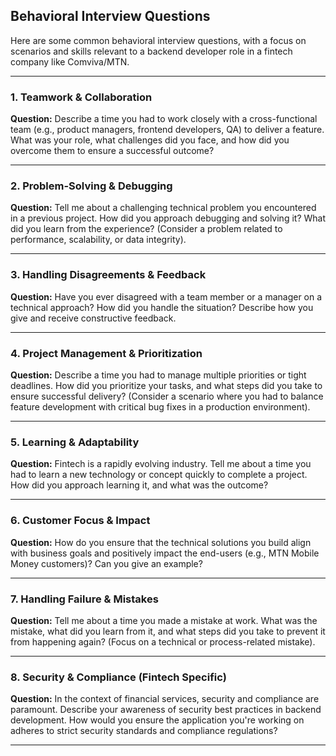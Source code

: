 ## Behavioral Interview Questions

Here are some common behavioral interview questions, with a focus on scenarios and skills relevant to a backend developer role in a fintech company like Comviva/MTN.

---

### 1. Teamwork & Collaboration

**Question:** Describe a time you had to work closely with a cross-functional team (e.g., product managers, frontend developers, QA) to deliver a feature. What was your role, what challenges did you face, and how did you overcome them to ensure a successful outcome?

---

### 2. Problem-Solving & Debugging

**Question:** Tell me about a challenging technical problem you encountered in a previous project. How did you approach debugging and solving it? What did you learn from the experience? (Consider a problem related to performance, scalability, or data integrity).

---

### 3. Handling Disagreements & Feedback

**Question:** Have you ever disagreed with a team member or a manager on a technical approach? How did you handle the situation? Describe how you give and receive constructive feedback.

---

### 4. Project Management & Prioritization

**Question:** Describe a time you had to manage multiple priorities or tight deadlines. How did you prioritize your tasks, and what steps did you take to ensure successful delivery? (Consider a scenario where you had to balance feature development with critical bug fixes in a production environment).

---

### 5. Learning & Adaptability

**Question:** Fintech is a rapidly evolving industry. Tell me about a time you had to learn a new technology or concept quickly to complete a project. How did you approach learning it, and what was the outcome?

---

### 6. Customer Focus & Impact

**Question:** How do you ensure that the technical solutions you build align with business goals and positively impact the end-users (e.g., MTN Mobile Money customers)? Can you give an example?

---

### 7. Handling Failure & Mistakes

**Question:** Tell me about a time you made a mistake at work. What was the mistake, what did you learn from it, and what steps did you take to prevent it from happening again? (Focus on a technical or process-related mistake).

---

### 8. Security & Compliance (Fintech Specific)

**Question:** In the context of financial services, security and compliance are paramount. Describe your awareness of security best practices in backend development. How would you ensure the application you're working on adheres to strict security standards and compliance regulations?

---
